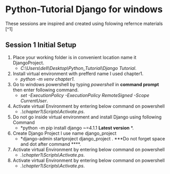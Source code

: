 # Python-Tutorial Django for windows 

These sessions are inspired and created using folowing refernce materials [^1]
## Session 1 Initial Setup

1. Place your working folder is in convenient location name it DjangoProject.
    - *C:\Users\dell\Desktop\Python_Tutorial\Django Tutorial*.
2. Install virtual environment with prefferd name I used chapter1.
    - *python -m venv chapter1*.
3. Go to windows powershell by typing *powershell* in **command prompt** then enter following command.
    - *set -ExecutionPolicy -ExecutionPolicy RemoteSigned -Scope CurrentUser*.
4. Activate virtual Environment by entering below command on powershell
    - *.\chapter1\Scripts\Activate.ps*.
5. Do not go inside virtual environment and install Django using following Command
    - *python -m pip install django ~=4.1.1 **Latest version** *.
6. Create Django Project I use name django_project 
    - *django-admin startproject django_project . ***Do not forget space and dot after command ****.
7. Activate virtual Environment by entering below command on powershell
    - *.\chapter1\Scripts\Activate.ps*.
8. Activate virtual Environment by entering below command on powershell
    - *.\chapter1\Scripts\Activate.ps*.

